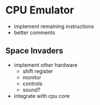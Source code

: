 # CPU Emulator
* implement remaining instructions
* better comments

## Space Invaders
* implement other hardware
    * shift register
    * monitor
    * controls
    * sound?
* integrate with cpu core